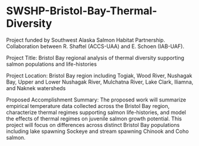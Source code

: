 # SWSHP-Bristol-Bay-Thermal-Diversity

Project funded by Southwest Alaska Salmon Habitat Partnership. Collaboration between R. Shaftel (ACCS-UAA) and E. Schoen (IAB-UAF).

Project Title: Bristol Bay regional analysis of thermal diversity supporting salmon populations and life-histories

Project Location: Bristol Bay region including Togiak, Wood River, Nushagak Bay, Upper and Lower Nushagak River, Mulchatna River, Lake Clark, Iliamna, and Naknek watersheds

Proposed Accomplishment Summary:
The proposed work will summarize empirical temperature data collected across the Bristol Bay region, characterize thermal regimes supporting salmon life-histories, and model the effects of thermal regimes on juvenile salmon growth potential. This project will focus on differences across distinct Bristol Bay populations including lake spawning Sockeye and stream spawning Chinook and Coho salmon.